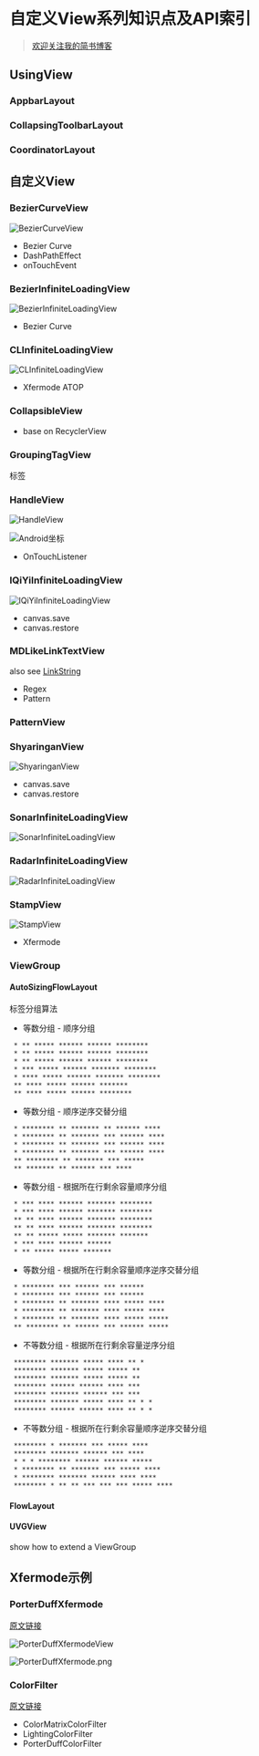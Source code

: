 # 自定义View系列知识点及API索引

> [欢迎关注我的简书博客](http://www.jianshu.com/users/2471a8f0e7a5/latest_articles)

## UsingView

### AppbarLayout
### CollapsingToolbarLayout
### CoordinatorLayout

## 自定义View

### BezierCurveView
![BezierCurveView](./img/BezierCurveView.gif)
- Bezier Curve
- DashPathEffect
- onTouchEvent

### BezierInfiniteLoadingView
![BezierInfiniteLoadingView](./img/BezierInfiniteLoadingView.gif)
- Bezier Curve

### CLInfiniteLoadingView
![CLInfiniteLoadingView](./img/CLInfiniteLoadingView.gif)
- Xfermode ATOP

### **CollapsibleView**
- base on RecyclerView

### GroupingTagView
标签

### **HandleView**
![HandleView](./img/HandleView.gif)

![Android坐标](./img/Coordinator.png)

- OnTouchListener

### IQiYiInfiniteLoadingView
![IQiYiInfiniteLoadingView](./img/IQiYiInfiniteLoadingView.gif)
- canvas.save
- canvas.restore

### MDLikeLinkTextView
also see [LinkString](https://gist.github.com/hayukleung/91e6ff978523c736a711f49524709b7a)
- Regex
- Pattern

### PatternView

### **ShyaringanView**
![ShyaringanView](./img/ShyaringanView.gif)
- canvas.save
- canvas.restore

### SonarInfiniteLoadingView
![SonarInfiniteLoadingView](./img/SonarInfiniteLoadingView.gif)

### RadarInfiniteLoadingView
![RadarInfiniteLoadingView](./img/RadarInfiniteLoadingView.gif)

### StampView
![StampView](./img/StampView.jpg)
- Xfermode

### ViewGroup
#### AutoSizingFlowLayout

标签分组算法

- 等数分组 - 顺序分组
```
 * ** ***** ****** ****** ******** 
 * ** ***** ****** ****** ******** 
 * ** ***** ****** ****** ******** 
 * *** ***** ****** ******* ******** 
 * **** ***** ****** ******* ******** 
 ** **** ***** ****** ******* 
 ** **** ***** ****** ******** 
```

- 等数分组 - 顺序逆序交替分组
```
 * ******** ** ******* ** ****** **** 
 * ******** ** ******* *** ****** **** 
 * ******** ** ******* *** ****** **** 
 * ******** ** ******* *** ****** **** 
 ** ******** ** ******* *** ***** 
 ** ******* ** ****** *** **** 
```

- 等数分组 - 根据所在行剩余容量顺序分组
```
 * *** **** ****** ******* ******** 
 * *** **** ****** ******* ******** 
 ** ** **** ****** ******* ******** 
 ** ** **** ****** ******* ******** 
 ** ** ***** ***** ******* ******* 
 * *** **** ****** ****** 
 * ** ***** ***** ******* 
```

- 等数分组 - 根据所在行剩余容量顺序逆序交替分组
```
 * ******** *** ****** *** ****** 
 * ******** *** ****** *** ****** 
 * ******** ** ******* **** ***** **** 
 * ******** ** ******* **** ***** **** 
 * ******** ** ******* **** ***** ***** 
 ** ******** ** ****** *** ****** ***** 
```

- 不等数分组 - 根据所在行剩余容量逆序分组
```
 ******** ******* ***** **** ** * 
 ******** ******* ***** ***** ** 
 ******** ******* ***** ***** ** 
 ******** ****** ****** **** *** 
 ******** ******* ****** *** *** 
 ******** ******* ***** **** ** * * 
 ******** ****** ****** **** ** * * 
```

- 不等数分组 - 根据所在行剩余容量顺序逆序交替分组
```
 ******** * ******* *** ***** **** 
 ******** ******* ****** *** **** 
 * * * ******** ****** ****** ***** 
 * ******** ** ******* *** ***** **** 
 * ******** ******* ****** **** **** 
 ******** * ** ** *** *** *** ***** **** 
```

#### **FlowLayout**

#### UVGView
show how to extend a ViewGroup

## Xfermode示例

### PorterDuffXfermode
[原文链接](http://blog.csdn.net/allen315410/article/details/45077165)

![PorterDuffXfermodeView](./img/PorterDuffXfermodeView.jpg)

![PorterDuffXfermode.png](./img/PorterDuffXfermode-Form.png)

### ColorFilter
[原文链接](http://www.cnblogs.com/tianzhijiexian/p/4297104.html)

- ColorMatrixColorFilter
- LightingColorFilter
- PorterDuffColorFilter